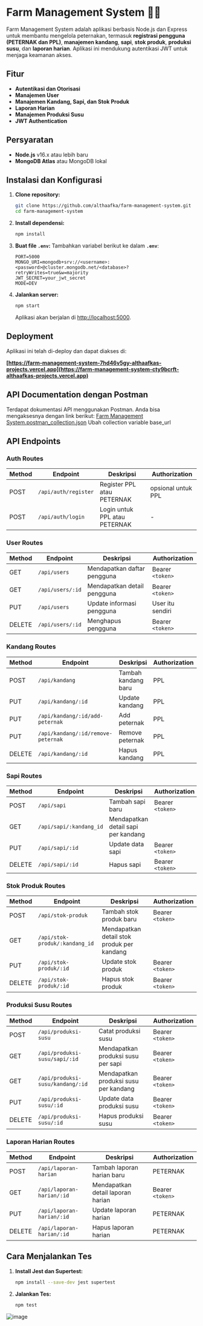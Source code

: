 # **Farm Management System 🐄🌾**

Farm Management System adalah aplikasi berbasis Node.js dan Express untuk membantu mengelola peternakan, termasuk **registrasi pengguna (PETERNAK dan PPL)**, **manajemen kandang**, **sapi**, **stok produk**, **produksi susu**, dan **laporan harian**. Aplikasi ini mendukung autentikasi JWT untuk menjaga keamanan akses.

## **Fitur**
- **Autentikasi dan Otorisasi**
- **Manajemen User**
- **Manajemen Kandang, Sapi, dan Stok Produk** 
- **Laporan Harian**
- **Manajemen Produksi Susu** 
- **JWT Authentication** 

## **Persyaratan**
- **Node.js** v16.x atau lebih baru
- **MongoDB Atlas** atau MongoDB lokal

## **Instalasi dan Konfigurasi**

1. **Clone repository:**
   ```bash
   git clone https://github.com/althaafka/farm-management-system.git
   cd farm-management-system
   ```

2. **Install dependensi:**
   ```bash
   npm install
   ```

3. **Buat file `.env`:**
   Tambahkan variabel berikut ke dalam **`.env`**:
   ```
   PORT=5000
   MONGO_URI=mongodb+srv://<username>:<password>@cluster.mongodb.net/<database>?retryWrites=true&w=majority
   JWT_SECRET=your_jwt_secret
   MODE=DEV
   ```

4. **Jalankan server:**
   ```bash
   npm start
   ```
   Aplikasi akan berjalan di [http://localhost:5000](http://localhost:5000).

## **Deployment**
Aplikasi ini telah di-deploy dan dapat diakses di:

**[https://farm-management-system-7hd46v5gy-althaafkas-projects.vercel.app](https://farm-management-system-cty9bcrft-althaafkas-projects.vercel.app)**

## **API Documentation dengan Postman**
Terdapat dokumentasi API menggunakan Postman. Anda bisa mengaksesnya dengan link berikut:
[Farm Management System.postman_collection.json](https://github.com/user-attachments/files/17382288/Farm.Management.System.postman_collection.json)
Ubah collection variable base_url

## **API Endpoints**

### **Auth Routes**
| Method | Endpoint             | Deskripsi                        | Authorization |
|--------|----------------------|----------------------------------|---------------|
| POST   | `/api/auth/register` | Register PPL atau PETERNAK       | opsional untuk PPL |
| POST   | `/api/auth/login`    | Login untuk PPL atau PETERNAK    | -             |

### **User Routes**
| Method | Endpoint             | Deskripsi                        | Authorization |
|--------|----------------------|----------------------------------|---------------|
| GET    | `/api/users`         | Mendapatkan daftar pengguna     | Bearer `<token>`           |
| GET    | `/api/users/:id`     | Mendapatkan detail pengguna     | Bearer `<token>` |
| PUT    | `/api/users`         | Update informasi pengguna       | User itu sendiri |
| DELETE | `/api/users/:id`     | Menghapus pengguna              | Bearer `<token>`   |

### **Kandang Routes**
| Method | Endpoint                        | Deskripsi                        | Authorization |
|--------|---------------------------------|----------------------------------|---------------|
| POST   | `/api/kandang`                  | Tambah kandang baru              | PPL |
| PUT    | `/api/kandang/:id`              | Update kandang                   | PPL |
| PUT    | `/api/kandang/:id/add-peternak` | Add peternak                     | PPL |
| PUT    | `/api/kandang/:id/remove-peternak` | Remove peternak                     | PPL |
| DELETE | `/api/kandang/:id`              | Hapus kandang                    | PPL |

### **Sapi Routes**
| Method | Endpoint                    | Deskripsi                   | Authorization |
|--------|-----------------------------|-----------------------------|---------------|
| POST   | `/api/sapi`                 | Tambah sapi baru            | Bearer `<token>` |
| GET    | `/api/sapi/:kandang_id`             | Mendapatkan detail sapi per kandang     | |
| PUT    | `/api/sapi/:id`             | Update data sapi            | Bearer `<token>` |
| DELETE | `/api/sapi/:id`             | Hapus sapi                  | Bearer `<token>` |

### **Stok Produk Routes**
| Method | Endpoint                    | Deskripsi                      | Authorization |
|--------|-----------------------------|--------------------------------|---------------|
| POST   | `/api/stok-produk`          | Tambah stok produk baru        | Bearer `<token>` |
| GET    | `/api/stok-produk/:kandang_id`      | Mendapatkan detail stok produk per kandang |  |
| PUT    | `/api/stok-produk/:id`      | Update stok produk             | Bearer `<token>` |
| DELETE | `/api/stok-produk/:id`      | Hapus stok produk              | Bearer `<token>` |

### **Produksi Susu Routes**
| Method | Endpoint                       | Deskripsi                         | Authorization |
|--------|--------------------------------|-----------------------------------|---------------|
| POST   | `/api/produksi-susu`           | Catat produksi susu               | Bearer `<token>` |
| GET    | `/api/produksi-susu/sapi/:id`  | Mendapatkan produksi susu per sapi | Bearer `<token>` |
| GET    | `/api/produksi-susu/kandang/:id` | Mendapatkan produksi susu per kandang | Bearer `<token>` |
| PUT    | `/api/produksi-susu/:id`       | Update data produksi susu         | Bearer `<token>` |
| DELETE | `/api/produksi-susu/:id`       | Hapus produksi susu               | Bearer `<token>` |


### **Laporan Harian Routes**
| Method | Endpoint                    | Deskripsi                          | Authorization |
|--------|-----------------------------|------------------------------------|---------------|
| POST   | `/api/laporan-harian`       | Tambah laporan harian baru         | PETERNAK |
| GET    | `/api/laporan-harian/:id`   | Mendapatkan detail laporan harian | Bearer `<token>` |
| PUT    | `/api/laporan-harian/:id`   | Update laporan harian              | PETERNAK |
| DELETE | `/api/laporan-harian/:id`   | Hapus laporan harian               | PETERNAK |

## **Cara Menjalankan Tes**
1. **Install Jest dan Supertest:**
   ```bash
   npm install --save-dev jest supertest
   ```

2. **Jalankan Tes:**
   ```bash
   npm test
   ```
![image](https://github.com/user-attachments/assets/b1521dcd-281e-4267-bdc6-a4e4afd57832)

